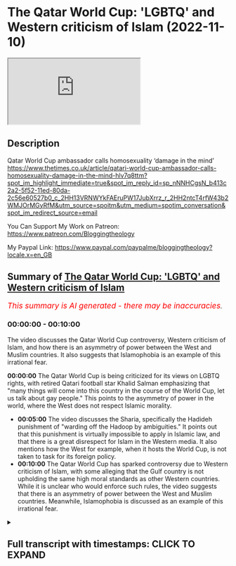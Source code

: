 # The Qatar World Cup: 'LGBTQ' and Western criticism of Islam (2022-11-10)

<iframe loading='lazy' src='https://www.youtube.com/embed/BGBKp6fNb18'></iframe>

## Description

Qatar World Cup ambassador calls homosexuality ‘damage in the mind’ https://www.thetimes.co.uk/article/qatari-world-cup-ambassador-calls-homosexuality-damage-in-the-mind-hlv7q8ttm?spot_im_highlight_immediate=true&spot_im_reply_id=sp_nNNHCgsN_b413c2a2-5f52-11ed-80da-2c56e60527b0_c_2HH13VRNWYkFAEruPW17JubXrrz_r_2HH2ntcT4rfW43b2WMJOrMGyRfM&utm_source=spoitm&utm_medium=spotim_conversation&spot_im_redirect_source=email

You Can Support My Work on Patreon:
https://www.patreon.com/Bloggingtheology

My Paypal Link: 
https://www.paypal.com/paypalme/bloggingtheology?locale.x=en_GB

## Summary of [The Qatar World Cup: 'LGBTQ' and Western criticism of Islam](https://www.youtube.com/watch?v=BGBKp6fNb18)


*<span style="color:red; font-size:125%">This summary is AI generated - there may be inaccuracies</span>. [](/)*

### <a onclick="modifyYTiframeseektime('0')">00:00:00</a> - <a onclick="modifyYTiframeseektime('600')">00:10:00</a>

The video discusses the Qatar World Cup controversy, Western criticism of Islam, and how there is an asymmetry of power between the West and Muslim countries. It also suggests that Islamophobia is an example of this irrational fear.

**<a onclick="modifyYTiframeseektime('0')">00:00:00</a>** The Qatar World Cup is being criticized for its views on LGBTQ rights, with retired Qatari football star Khalid Salman emphasizing that "many things will come into this country in the course of the World Cup, let us talk about gay people." This points to the asymmetry of power in the world, where the West does not respect Islamic morality.
* **<a onclick="modifyYTiframeseektime('300')">00:05:00</a>** The video discusses the Sharia, specifically the Hadideh punishment of "warding off the Hadoop by ambiguities." It points out that this punishment is virtually impossible to apply in Islamic law, and that there is a great disrespect for Islam in the Western media. It also mentions how the West for example, when it hosts the World Cup, is not taken to task for its foreign policy.
* **<a onclick="modifyYTiframeseektime('600')">00:10:00</a>** The Qatar World Cup has sparked controversy due to Western criticism of Islam, with some alleging that the Gulf country is not upholding the same high moral standards as other Western countries. While it is unclear who would enforce such rules, the video suggests that there is an asymmetry of power between the West and Muslim countries. Meanwhile, Islamophobia is discussed as an example of this irrational fear.

<details><summary><h2>Full transcript with timestamps: CLICK TO EXPAND</h2></summary>

<a onclick="modifyYTiframeseektime('3')">0:00:03</a> I notice from media reports that there's a growing 
chorus of voices in the west criticizing Qatar    
<a onclick="modifyYTiframeseektime('11')">0:00:11</a> which is hosting the World Cup which is due to 
take place very shortly for example the London    
<a onclick="modifyYTiframeseektime('17')">0:00:17</a> Times reports and I quote an official Ambassador 
for the football World Cup in Qatar has described    
<a onclick="modifyYTiframeseektime('25')">0:00:25</a> homosexuality as a form of quote damage in the 
mind during a German television interview before    
<a onclick="modifyYTiframeseektime('33')">0:00:33</a> he was swiftly cut off by a media advisor the 
Arab state where homosexuality is punishable    
<a onclick="modifyYTiframeseektime('41')">0:00:41</a> by up to three years in prison has struggled to 
fend off criticism of its record on LGBTQ rights    
<a onclick="modifyYTiframeseektime('50')">0:00:50</a> Khalid Salman a retired Qatari football star who 
is one of the ambassadors for the World Cup has    
<a onclick="modifyYTiframeseektime('57')">0:00:57</a> underscored this tension with his remarks on 
gay rights in an interview with ZDF a German    
<a onclick="modifyYTiframeseektime('65')">0:01:05</a> public broadcaster Salman 60 acknowledged 
that quote many things will come into this    
<a onclick="modifyYTiframeseektime('72')">0:01:12</a> country in the course of the World Cup let 
us talk about gay people for example he said    
<a onclick="modifyYTiframeseektime('79')">0:01:19</a> the most important thing is that everyone accepts 
they are coming here and they would have to accept    
<a onclick="modifyYTiframeseektime('86')">0:01:26</a> our rules unquote and the times continues he added 
that he was worried Qatari children might see gay    
<a onclick="modifyYTiframeseektime('95')">0:01:35</a> men and learn quote something that is not good 
unquote asked why homosexuality was banned in his    
<a onclick="modifyYTiframeseektime('103')">0:01:43</a> country Salman said it was Haram an Arabic term 
meaning forbidden under Islamic law now this is    
<a onclick="modifyYTiframeseektime('112')">0:01:52</a> very interesting and there's been a whole rash 
of Articles BBC Guardian the Times and many    
<a onclick="modifyYTiframeseektime('118')">0:01:58</a> other media platforms criticizing Qatar for 
its views on so-called LGBTQ rights and this    
<a onclick="modifyYTiframeseektime('128')">0:02:08</a> struck me as particularly significant what does 
it tell us about what's going on in the world well    
<a onclick="modifyYTiframeseektime('134')">0:02:14</a> firstly it tells us that the West believes it's 
right and Superior in the secular liberal value    
<a onclick="modifyYTiframeseektime('142')">0:02:22</a> system that it has and that everywhere else in the 
world especially Muslim countries must follow the    
<a onclick="modifyYTiframeseektime('149')">0:02:29</a> West and do as the West does in its ever changing 
ever evolving value system could never stays    
<a onclick="modifyYTiframeseektime('156')">0:02:36</a> still for long there's always a new moral code 
and new attitudes and no new mores that we in    
<a onclick="modifyYTiframeseektime('162')">0:02:42</a> the west are expected to adopt and everywhere else 
by extension must also accept and this this    
<a onclick="modifyYTiframeseektime('169')">0:02:49</a> points to the asymmetry of power in the world 
of course but more seriously than that it suggests    
<a onclick="modifyYTiframeseektime('176')">0:02:56</a> that the West does not respect Islamic morality it 
has completely ignored this I noticed this that    
<a onclick="modifyYTiframeseektime('183')">0:03:03</a> in the media reports the word Islam rarely appears 
but the teaching of Islam is directly contradicted    
<a onclick="modifyYTiframeseektime('190')">0:03:10</a> and condemned repeatedly but what is this teaching 
and I notice in the media at least as far as I    
<a onclick="modifyYTiframeseektime('196')">0:03:16</a> see it I rarely see an informed discussion of 
exactly what Islamic law teaches on this subject    
<a onclick="modifyYTiframeseektime('202')">0:03:22</a> of homosexuality but just to scratch the surface 
it's easy to find out there's plenty of resources    
<a onclick="modifyYTiframeseektime('209')">0:03:29</a> online and books that teach the truth about this 
the first thing that's not seems to that people    
<a onclick="modifyYTiframeseektime('214')">0:03:34</a> in the west don't seem to realize that is there 
is no agreed upon punishment for homosexual acts    
<a onclick="modifyYTiframeseektime('222')">0:03:42</a> for example the Hanafi school traditionally  has said that there is no capital punishment    
<a onclick="modifyYTiframeseektime('227')">0:03:47</a> for homosexual acts the often it's left 
to the discretion of the judge the Qadi    
<a onclick="modifyYTiframeseektime('233')">0:03:53</a> for example the other scores that the hand 
belief do mandate the death penalty for    
<a onclick="modifyYTiframeseektime('239')">0:03:59</a> homosexual acts this is true but the the the most 
commonly followed score the hanafi score does not    
<a onclick="modifyYTiframeseektime('246')">0:04:06</a> but what are we talking about him sorry to get 
a bit explicit and there's an explicit warning    
<a onclick="modifyYTiframeseektime('252')">0:04:12</a> here what are we talking about when we're 
talking about homosexuality precisely well the    
<a onclick="modifyYTiframeseektime('257')">0:04:17</a> Sharia seems to be concerned in the main with 
something in Arabic called you can look it up    
<a onclick="modifyYTiframeseektime('265')">0:04:25</a> what does it mean well an English equivalent a 
translation will be sodomy that's what it's    
<a onclick="modifyYTiframeseektime('271')">0:04:31</a> concerned about this particular act now the Sharia 
is concerned with public behavior and indeed    
<a onclick="modifyYTiframeseektime('279')">0:04:39</a> Salman himself said that the most important thing 
is that everyone except they are coming here and    
<a onclick="modifyYTiframeseektime('284')">0:04:44</a> that they have to accept our rules and these 
rules are public rules to do a behavior not    
<a onclick="modifyYTiframeseektime('292')">0:04:52</a> with private behavior this is a quite important 
distinction that's explicitly recognized in Sharia    
<a onclick="modifyYTiframeseektime('299')">0:04:59</a> so to be a crime in an Islamic context Qatar 
being an Islamic society in this in the sense that    
<a onclick="modifyYTiframeseektime('306')">0:05:06</a> it follows many aspects of the Sharia a particular 
act has to be done in public this is when    
<a onclick="modifyYTiframeseektime('313')">0:05:13</a> it becomes a crime and be witnessed by four people 
four upstanding witnesses so they can't themselves    
<a onclick="modifyYTiframeseektime('320')">0:05:20</a> have a criminal record or be a dubious character 
and then they have to go to court and testify in    
<a onclick="modifyYTiframeseektime('327')">0:05:27</a> front of a judge that they witness said alleged 
behavior taking place and the behavior itself the    
<a onclick="modifyYTiframeseektime('334')">0:05:34</a> act of penetration is what they have to see they 
can't just see two people vaguely doing whatever    
<a onclick="modifyYTiframeseektime('338')">0:05:38</a> they have to witness the act itself in a court and 
as I say there's no agreed punishment uh for this    
<a onclick="modifyYTiframeseektime('348')">0:05:48</a> now what is uh this is called uh the hadude 
punishments and there's more to be said about    
<a onclick="modifyYTiframeseektime('354')">0:05:54</a> them and they apply to adultery uh homosexual 
acts and and a cut just like one or two other    
<a onclick="modifyYTiframeseektime('360')">0:06:00</a> categories which we won't go into uh now but the 
central principle in the application of hadude    
<a onclick="modifyYTiframeseektime('366')">0:06:06</a> punishments as they're called is maximizing Mercy 
Mercy is the heart of this and this was clearly    
<a onclick="modifyYTiframeseektime('375')">0:06:15</a> formula it's not just a a modernist liberal kind 
of humanitarian idea this was clearly formulated    
<a onclick="modifyYTiframeseektime('382')">0:06:22</a> in a Hadith this is a saying of the Prophet 
Muhammad upon whom be peace and it was also    
<a onclick="modifyYTiframeseektime('389')">0:06:29</a> echoed by prominent companions among them his 
wife Aisha and the calebs Umar and Ali and the    
<a onclick="modifyYTiframeseektime('397')">0:06:37</a> best attested version of this Hadith because there 
are several versions is as follows in English ward    
<a onclick="modifyYTiframeseektime('403')">0:06:43</a> off the hadude from the Muslims as much as you all 
can and if you find a way out for the person then    
<a onclick="modifyYTiframeseektime('412')">0:06:52</a> let them go for it is better for the authority 
to ER in Mercy than to uh in punishment end    
<a onclick="modifyYTiframeseektime('420')">0:07:00</a> quote and within A Century Of The Prophet's death 
Muslim Scholars have digested this Hadith into a    
<a onclick="modifyYTiframeseektime('428')">0:07:08</a> crucial legal Maxim or legal principle which is 
as follows ward off the Hadoop by ambiguities    
<a onclick="modifyYTiframeseektime('435')">0:07:15</a> ward off the Hadoop by ambiguities so on the con 
in so different from the Western perception of the    
<a onclick="modifyYTiframeseektime('443')">0:07:23</a> enthusiastic application of her dude laws you're 
not supposed to you're supposed to find a way not    
<a onclick="modifyYTiframeseektime('449')">0:07:29</a> to implement them uh if possible to get people 
off using whatever strategy can be employed so    
<a onclick="modifyYTiframeseektime('456')">0:07:36</a> as I say there is no agreed upon punishment it's 
the act is supposed to take place in public there    
<a onclick="modifyYTiframeseektime('462')">0:07:42</a> have to be four witnesses and they have to testify 
in court not three not two not one but four and    
<a onclick="modifyYTiframeseektime('470')">0:07:50</a> if there's just any three doesn't matter it cannot 
cannot be brought to court so that is the first    
<a onclick="modifyYTiframeseektime('476')">0:07:56</a> thing I want to establish is actually virtually 
impossible to implement Hudood punishments    
<a onclick="modifyYTiframeseektime('481')">0:08:01</a> in Islamic law given these quite strict criteria 
and the bias in the law towards mercy rather than    
<a onclick="modifyYTiframeseektime('488')">0:08:08</a> severity I think that's an important point to 
grasp and secondly I just want to also mention    
<a onclick="modifyYTiframeseektime('497')">0:08:17</a> how can I put this politely that there seems 
to be a great disrespect towards Islam in the    
<a onclick="modifyYTiframeseektime('502')">0:08:22</a> Western media whether it be the conservative 
media or the liberals secular media that there    
<a onclick="modifyYTiframeseektime('507')">0:08:27</a> seems to be a disinclination to accept that 
other countries non-western countries like    
<a onclick="modifyYTiframeseektime('513')">0:08:33</a> Qatar and other Muslim majority countries have a 
different value system the West perhaps needs to    
<a onclick="modifyYTiframeseektime('521')">0:08:41</a> realize that Muslims have very different views 
on sexual morality especially homosexuality    
<a onclick="modifyYTiframeseektime('529')">0:08:49</a> and as a Muslim Khalid Salman this chap from Qatar 
is is surely entitled to express his sincerely    
<a onclick="modifyYTiframeseektime('537')">0:08:57</a> held views and this is not a position that is 
usually taken in the west uh we simply dismiss    
<a onclick="modifyYTiframeseektime('544')">0:09:04</a> Muslims and their faith whenever it contradicts uh 
the latest secular liberal values and the problem    
<a onclick="modifyYTiframeseektime('552')">0:09:12</a> with these values is they're constantly changing 
they seem to every 10 years or so or even more    
<a onclick="modifyYTiframeseektime('558')">0:09:18</a> quickly you'll get a new set of ideas and mores 
and values uh that the West suddenly Embraces and    
<a onclick="modifyYTiframeseektime('566')">0:09:26</a> then it expects the rest of the world especially 
Muslim countries to also accept these values and    
<a onclick="modifyYTiframeseektime('573')">0:09:33</a> if they don't accept them they can be punished 
they can be threats and people are calling in the    
<a onclick="modifyYTiframeseektime('578')">0:09:38</a> West for a Qatar no longer to host the cup or that 
it was a mistake to ever give them this because of    
<a onclick="modifyYTiframeseektime('585')">0:09:45</a> their so-called stance on lgbtq right rights but 
other countries are not treated like this the West    
<a onclick="modifyYTiframeseektime('592')">0:09:52</a> for example when it hosts the World Cup are they 
taken to task for their foreign policy for their    
<a onclick="modifyYTiframeseektime('598')">0:09:58</a> invasion of Muslim countries for the numerous 
casualties and deaths resulting from these    
<a onclick="modifyYTiframeseektime('603')">0:10:03</a> invasions and wars that Western countries like 
America Britain France Etc have been involved in    
<a onclick="modifyYTiframeseektime('611')">0:10:11</a> numerous Wars in recent years resulting in the 
in the deaths of Untold numbers the very least    
<a onclick="modifyYTiframeseektime('618')">0:10:18</a> hundreds of thousands of Muslims have died that's 
not mentioned Guantanamo Bay I mean the list is    
<a onclick="modifyYTiframeseektime('624')">0:10:24</a> rather long unfortunately are these countries held 
to vary the highest moral standards when it comes    
<a onclick="modifyYTiframeseektime('630')">0:10:30</a> to awarding them uh you know the World Cup or any 
other sporting event tennis or whatever they're    
<a onclick="modifyYTiframeseektime('636')">0:10:36</a> not are they and who would enforce it anyway 
who would enforce uh these rules on America for    
<a onclick="modifyYTiframeseektime('642')">0:10:42</a> example or Britain it wouldn't be possible I would 
imagine so uh this whole episode uh reeks suggests    
<a onclick="modifyYTiframeseektime('652')">0:10:52</a> um an asymmetry of power that the West being 
at the moment at the moment the hegemonic uh    
<a onclick="modifyYTiframeseektime('659')">0:10:59</a> Power uh the center of gravity when it comes to 
political cultural and economic power calls the    
<a onclick="modifyYTiframeseektime('666')">0:11:06</a> shots and it universalizes its morality it 
says well we now believe in this latest uh    
<a onclick="modifyYTiframeseektime('673')">0:11:13</a> um alternative lifestyle as a human right and 
therefore you Muslim countries and everyone else    
<a onclick="modifyYTiframeseektime('679')">0:11:19</a> must also accept it and if you don't accept it we 
will punish you we will take away your rights to    
<a onclick="modifyYTiframeseektime('685')">0:11:25</a> act host sports or we will withdraw foreign 
aid or we will sanction you or we'll apply    
<a onclick="modifyYTiframeseektime('690')">0:11:30</a> unofficial pressure on you which certain Western 
governments it has been disclosed do do they they    
<a onclick="modifyYTiframeseektime('697')">0:11:37</a> do unofficially uh put very economic pressure 
on people and political pressure on governments    
<a onclick="modifyYTiframeseektime('703')">0:11:43</a> to come into line with the laces Western View 
so this whole issue of Qatar hosting the World    
<a onclick="modifyYTiframeseektime('710')">0:11:50</a> Cup has opened up this can of worms unfortunately 
uh and the unwritten text the subtext seems to me    
<a onclick="modifyYTiframeseektime('718')">0:11:58</a> to be that Muslims can't be Muslims unless they 
agree with the West's uh secular liberal ideology    
<a onclick="modifyYTiframeseektime('728')">0:12:08</a> we're also told at the same time that politics 
and religion have nothing to do with sports no    
<a onclick="modifyYTiframeseektime('734')">0:12:14</a> no no no we must get no religion and faith and 
these have nothing to do with sports which of    
<a onclick="modifyYTiframeseektime('739')">0:12:19</a> course is not true if the religion in question 
is Islam and then the West comes in and starts    
<a onclick="modifyYTiframeseektime('747')">0:12:27</a> pointing fingers and making accusations and 
this strikes me as very unfair and unbalanced    
<a onclick="modifyYTiframeseektime('753')">0:12:33</a> and discriminatory and dare I say using the words 
often derided but nevertheless seems really really    
<a onclick="modifyYTiframeseektime('760')">0:12:40</a> opposite in this context the word is simple it 
is islamophobia it's this kind of irrational    
<a onclick="modifyYTiframeseektime('766')">0:12:46</a> fear of Islam not really understanding what is 
um actually teaches uh in detail and certainly    
<a onclick="modifyYTiframeseektime('773')">0:12:53</a> not respecting one of the great faiths of the 
world and the fastest growing religion in the    
<a onclick="modifyYTiframeseektime('779')">0:12:59</a> world as well the religion of Islam anyway that's 
my rant take it I'll leave it till next time  

</details>
